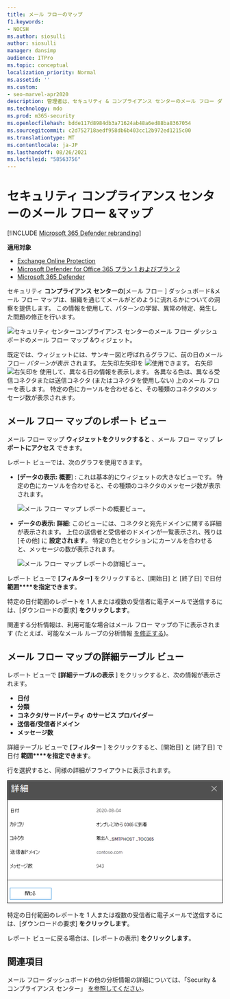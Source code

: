 ```yaml
---
title: メール フローのマップ
f1.keywords:
- NOCSH
ms.author: siosulli
author: siosulli
manager: dansimp
audience: ITPro
ms.topic: conceptual
localization_priority: Normal
ms.assetid: ''
ms.custom:
- seo-marvel-apr2020
description: 管理者は、セキュリティ & コンプライアンス センターのメール フロー ダッシュボードでメール フロー マップを使用して、コネクタを使用してコネクタを使用せずに組織と組織間のメール フローを視覚化および追跡する方法について学習できます。
ms.technology: mdo
ms.prod: m365-security
ms.openlocfilehash: bdde117d8984db3a71624ab48a6ed88ba8367054
ms.sourcegitcommit: c2d752718aedf958db6b403cc12b972ed1215c00
ms.translationtype: MT
ms.contentlocale: ja-JP
ms.lasthandoff: 08/26/2021
ms.locfileid: "58563756"
---
```

# <a name="mail-flow-map-in-the-security--compliance-center"></a>セキュリティ コンプライアンス センターのメール フロー &マップ

[!INCLUDE [Microsoft 365 Defender rebranding](../includes/microsoft-defender-for-office.md)]

**適用対象**
- [Exchange Online Protection](exchange-online-protection-overview.md)
- [Microsoft Defender for Office 365 プラン 1 およびプラン 2](defender-for-office-365.md)
- [Microsoft 365 Defender](../defender/microsoft-365-defender.md)

セキュリティ **コンプライアンス センターの**[メール フロー [](https://protection.office.com) ] ダッシュボード&メール フロー マップは、組織を通じてメールがどのように流れるかについての洞察を提供します。 [](mail-flow-insights-v2.md) この情報を使用して、パターンの学習、異常の特定、発生した問題の修正を行います。

![セキュリティ センターコンプライアンス センターのメール フロー ダッシュボードのメール フロー マップ &ウィジェット。](../../media/mfi-mail-flow-map-widget.png)

既定では、ウィジェットには、サンキー図と呼ばれるグラフに、前の日のメール フロー *パターンが表示* されます。 左矢印左矢印を ![ 使用できます。](../../media/scc-left-arrow.png) 右矢印 ![ 右矢印を ](../../media/scc-right-arrow.png) 使用して、異なる日の情報を表示します。 各異なる色は、異なる受信コネクタまたは送信コネクタ (またはコネクタを使用しない) 上のメール フローを表します。 特定の色にカーソルを合わせると、その種類のコネクタのメッセージ数が表示されます。

## <a name="report-view-for-the-mail-flow-map"></a>メール フロー マップのレポート ビュー

メール フロー マップ **ウィジェットをクリックすると** 、メール フロー マップ **レポートにアクセス** できます。

レポート ビューでは、次のグラフを使用できます。

- **[データの表示: 概要**] : これは基本的にウィジェットの大きなビューです。 特定の色にカーソルを合わせると、その種類のコネクタのメッセージ数が表示されます。

  ![メール フロー マップ レポートの概要ビュー。](../../media/mfi-mail-flow-map-report-overview.png)

- **データの表示: 詳細**: このビューには、コネクタと宛先ドメインに関する詳細が表示されます。 上位の送信者と受信者のドメインが一覧表示され、残りは [その他] に **設定されます**。 特定の色とセクションにカーソルを合わせると、メッセージの数が表示されます。

  ![メール フロー マップ レポートの詳細ビュー。](../../media/mfi-mail-flow-map-report-detail.png)

レポート ビューで **[フィルター]** をクリックすると、[開始日] と [終了日] で日付 **範囲****を指定できます**。

特定の日付範囲のレポートを 1 人または複数の受信者に電子メールで送信するには、[ダウンロードの要求] **をクリックします**。

関連する分析情報は、利用可能な場合はメール フロー マップの下に表示されます (たとえば、可能なメール ループの分析情報 [を修正する](mfi-mail-loop-insight.md))。

## <a name="details-table-view-for-the-mail-flow-map"></a>メール フロー マップの詳細テーブル ビュー

レポート ビューで **[詳細テーブルの表示** ] をクリックすると、次の情報が表示されます。

- **日付**
- **分類**
- **コネクタ/サードパーティ のサービス プロバイダー**
- **送信者/受信者ドメイン**
- **メッセージ数**

詳細テーブル ビューで **[フィルター** ] をクリックすると、[開始日] と [終了日] で日付 **範囲****を指定できます**。

行を選択すると、同様の詳細がフライアウトに表示されます。

![メール フロー マップの詳細テーブルからの詳細フライアウト。](../../media/mfi-mail-flow-map-view-details-table-details.png)

特定の日付範囲のレポートを 1 人または複数の受信者に電子メールで送信するには、[ダウンロードの要求] **をクリックします**。

レポート ビューに戻る場合は、[レポートの表示] **をクリックします**。

## <a name="see-also"></a>関連項目

メール フロー ダッシュボードの他の分析情報の詳細については、「Security & コンプライアンス センター」 [を参照してください](mail-flow-insights-v2.md)。

